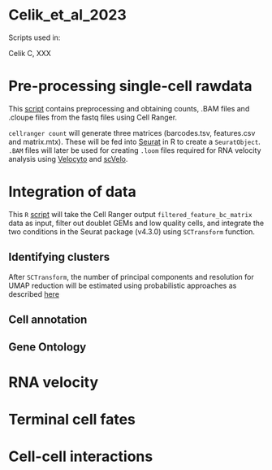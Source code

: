 # Celik_et_al_2023
Scripts used in:

Celik C, XXX

# Pre-processing single-cell rawdata

This [script](cellranger_scripts.md) contains preprocessing and obtaining counts, .BAM files and .cloupe files from the fastq files using Cell Ranger.

```cellranger count``` will generate three matrices (barcodes.tsv, features.csv and matrix.mtx). These will be fed into [Seurat](https://satijalab.org/seurat/) in R to create a ```SeuratObject```.
```.BAM``` files will later be used for creating ```.loom``` files required for RNA velocity analysis using [Velocyto](http://velocyto.org/velocyto.py/tutorial/analysis.html#analysis) and [scVelo](http://scvelo.readthedocs.io).

# Integration of data

This ```R``` [script](seurat_preprocessing.r) will take the Cell Ranger output ```filtered_feature_bc_matrix``` data as input, filter out doublet GEMs and low quality cells, and integrate the two conditions in the Seurat package (v4.3.0) using ```SCTransform``` function.

## Identifying clusters

After ```SCTransform```, the number of principal components and resolution for UMAP reduction will be estimated using probabilistic approaches as described [here](clusters.md)

## Cell annotation

## Gene Ontology

# RNA velocity

# Terminal cell fates

# Cell-cell interactions

